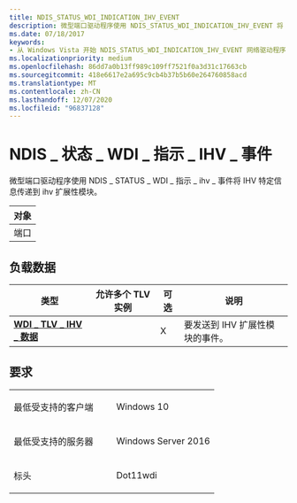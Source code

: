 ```yaml
---
title: NDIS_STATUS_WDI_INDICATION_IHV_EVENT
description: 微型端口驱动程序使用 NDIS_STATUS_WDI_INDICATION_IHV_EVENT 将 IHV 特定信息传递到 IHV 扩展性模块。
ms.date: 07/18/2017
keywords:
- 从 Windows Vista 开始 NDIS_STATUS_WDI_INDICATION_IHV_EVENT 网络驱动程序
ms.localizationpriority: medium
ms.openlocfilehash: 86dd7a0b13ff989c109ff7521f0a3d31c17663cb
ms.sourcegitcommit: 418e6617e2a695c9cb4b37b5b60e264760858acd
ms.translationtype: MT
ms.contentlocale: zh-CN
ms.lasthandoff: 12/07/2020
ms.locfileid: "96837128"
---
```

# <a name="ndis_status_wdi_indication_ihv_event"></a>NDIS \_ 状态 \_ WDI \_ 指示 \_ IHV \_ 事件


微型端口驱动程序使用 NDIS \_ STATUS \_ WDI \_ 指示 \_ ihv \_ 事件将 IHV 特定信息传递到 ihv 扩展性模块。

| 对象 |
|--------|
| 端口   |

 

## <a name="payload-data"></a>负载数据


| 类型                                                 | 允许多个 TLV 实例 | 可选 | 说明                                           |
|------------------------------------------------------|--------------------------------|----------|-------------------------------------------------------|
| [**WDI \_ TLV \_ IHV \_ 数据**](./wdi-tlv-ihv-data.md) |                                | X        | 要发送到 IHV 扩展性模块的事件。 |

 

<a name="requirements"></a>要求
------------

<table>
<colgroup>
<col width="50%" />
<col width="50%" />
</colgroup>
<tbody>
<tr class="odd">
<td><p>最低受支持的客户端</p></td>
<td><p>Windows 10</p></td>
</tr>
<tr class="even">
<td><p>最低受支持的服务器</p></td>
<td><p>Windows Server 2016</p></td>
</tr>
<tr class="odd">
<td><p>标头</p></td>
<td>Dot11wdi</td>
</tr>
</tbody>
</table>

 

